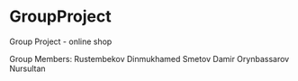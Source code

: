 # GroupProject
Group Project - online shop




Group Members:
  Rustembekov Dinmukhamed
  Smetov Damir
  Orynbassarov Nursultan
